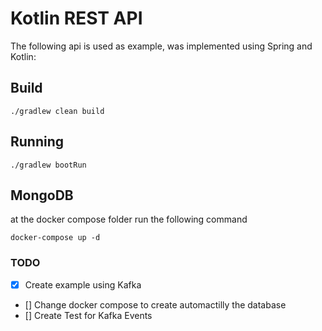 # Kotlin REST API
The following api is used as example, was implemented using Spring and Kotlin:

## Build
```
./gradlew clean build
```
## Running
```
./gradlew bootRun 
```

## MongoDB
at the docker compose folder run the following command
```
docker-compose up -d
```

### TODO
- [X] Create example using Kafka
- [] Change docker compose to create automactilly the database
- [] Create Test for Kafka Events    